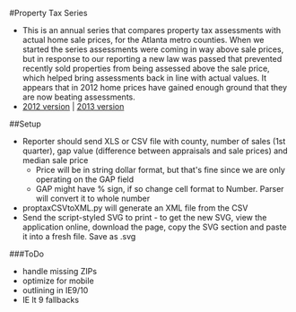 #Property Tax Series
 - This is an annual series that compares property tax assessments with actual home sale prices, for the Atlanta metro counties. When we started the series assessments were coming in way above sale prices, but in response to our reporting a new law was passed that prevented recently sold properties from being assessed above the sale price, which helped bring assessments back in line with actual values. It appears that in 2012 home prices have gained enough ground that they are now beating assessments.
 - <a href="http://www.ajc.com/propertytax2012/" target="_blank">2012 version</a> | <a href="http://www.myajc.com/propertytax2013/" target="_blank">2013 version</a>
 
##Setup
- Reporter should send XLS or CSV file with county, number of sales (1st quarter), gap value (difference between appraisals and sale prices) and median sale price
	- Price will be in string dollar format, but that's fine since we are only operating on the GAP field
	- GAP might have % sign, if so change cell format to Number. Parser will convert it to whole number
- proptaxCSVtoXML.py will generate an XML file from the CSV
- Send the script-styled SVG to print - to get the new SVG, view the application online, download the page, copy the SVG section and paste it into a fresh file. Save as .svg

###ToDo
- handle missing ZIPs
- optimize for mobile
- outlining in IE9/10
- IE lt 9 fallbacks